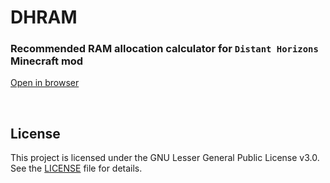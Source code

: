# DHRAM
### Recommended RAM allocation calculator for `Distant Horizons` Minecraft mod

[Open in browser](https://html-preview.github.io/?url=https://github.com/MikiP98/DHRAM/blob/main/index.html)

<br>

## License

This project is licensed under the GNU Lesser General Public License v3.0.  
See the [LICENSE](LICENSE) file for details.